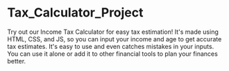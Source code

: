 # Tax_Calculator_Project
Try out our Income Tax Calculator for easy tax estimation! It's made using HTML, CSS, and JS, so you can input your income and age to get accurate tax estimates. It's easy to use and even catches mistakes in your inputs. You can use it alone or add it to other financial tools to plan your finances better.
